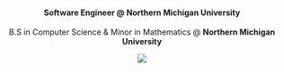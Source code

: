 <h4 align="center"> Software Engineer @ Northern Michigan University </h4>

<p align="center">
  B.S in Computer Science & Minor in Mathematics @ <b>Northern Michigan University</b> 
</p>

<p align="center">
<img src="https://github.com/tempre/tempre/blob/main/kirby.gif" atl="kirby!">
</p>





